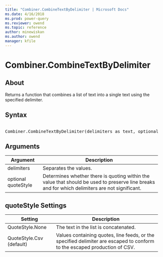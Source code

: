 ```yaml
---
title: "Combiner.CombineTextByDelimiter | Microsoft Docs"
ms.date: 4/16/2018
ms.prod: power-query
ms.reviewer: owend
ms.topic: reference
author: minewiskan
ms.author: owend
manager: kfile
---
```

# Combiner.CombineTextByDelimiter

  
## About  
Returns a function that combines a list of text into a single text using the specified delimiter.  
  
## Syntax

<pre> 
Combiner.CombineTextByDelimiter(delimiters as text, optional quoteStyle as nullable number) as function  
</pre> 
  
## Arguments  
  
|Argument|Description|  
|------------|---------------|  
|delimiters|Separates the values.|  
|optional quoteStyle|Determines whether there is quoting within the value that should be used to preserve line breaks and for which delimiters are not significant.|  
  
## <a name="__toc360789935"></a>quoteStyle Settings  
  
|Setting|Description|  
|-----------|---------------|  
|QuoteStyle.None|The text in the list is concatenated.|  
|QuoteStyle.Csv (default)|Values containing quotes, line feeds, or the specified delimiter are escaped to conform to the escaped production of CSV.|  
  

